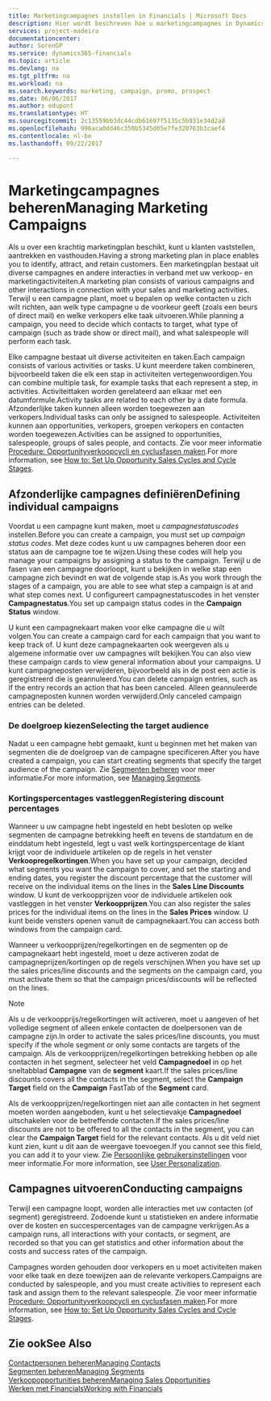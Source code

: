 ```yaml
---
title: Marketingcampagnes instellen in Financials | Microsoft Docs
description: Hier wordt beschreven hoe u marketingcampagnes in Dynamics 365 for Financials instelt en uitvoert om prospects te vinden en aan te trekken en klanten vast te houden.
services: project-madeira
documentationcenter: 
author: SorenGP
ms.service: dynamics365-financials
ms.topic: article
ms.devlang: na
ms.tgt_pltfrm: na
ms.workload: na
ms.search.keywords: marketing, campaign, promo, prospect
ms.date: 06/06/2017
ms.author: edupont
ms.translationtype: HT
ms.sourcegitcommit: 2c13559bb3dc44cdb61697f5135c5b931e34d2a8
ms.openlocfilehash: 996aca0dd46c350b5345d05e7fe320763b3caef4
ms.contentlocale: nl-be
ms.lasthandoff: 09/22/2017

---
```

# <a name="managing-marketing-campaigns"></a><span data-ttu-id="03c7e-103">Marketingcampagnes beheren</span><span class="sxs-lookup"><span data-stu-id="03c7e-103">Managing Marketing Campaigns</span></span>
<span data-ttu-id="03c7e-104">Als u over een krachtig marketingplan beschikt, kunt u klanten vaststellen, aantrekken en vasthouden.</span><span class="sxs-lookup"><span data-stu-id="03c7e-104">Having a strong marketing plan in place enables you to identify, attract, and retain customers.</span></span> <span data-ttu-id="03c7e-105">Een marketingplan bestaat uit diverse campagnes en andere interacties in verband met uw verkoop- en marketingactiviteiten.</span><span class="sxs-lookup"><span data-stu-id="03c7e-105">A marketing plan consists of various campaigns and other interactions in connection with your sales and marketing activities.</span></span> <span data-ttu-id="03c7e-106">Terwijl u een campagne plant, moet u bepalen op welke contacten u zich wilt richten, aan welk type campagne u de voorkeur geeft (zoals een beurs of direct mail) en welke verkopers elke taak uitvoeren.</span><span class="sxs-lookup"><span data-stu-id="03c7e-106">While planning a campaign, you need to decide which contacts to target, what type of campaign (such as trade show or direct mail), and what salespeople will perform each task.</span></span>

<span data-ttu-id="03c7e-107">Elke campagne bestaat uit diverse activiteiten en taken.</span><span class="sxs-lookup"><span data-stu-id="03c7e-107">Each campaign consists of various activities or tasks.</span></span> <span data-ttu-id="03c7e-108">U kunt meerdere taken combineren, bijvoorbeeld taken die elk een stap in activiteiten vertegenwoordigen.</span><span class="sxs-lookup"><span data-stu-id="03c7e-108">You can combine multiple task, for example tasks that each represent a step, in activities.</span></span> <span data-ttu-id="03c7e-109">Activiteittaken worden gerelateerd aan elkaar met een datumformule.</span><span class="sxs-lookup"><span data-stu-id="03c7e-109">Activity tasks are related to each other by a date formula.</span></span> <span data-ttu-id="03c7e-110">Afzonderlijke taken kunnen alleen worden toegewezen aan verkopers.</span><span class="sxs-lookup"><span data-stu-id="03c7e-110">Individual tasks can only be assigned to salespeople.</span></span> <span data-ttu-id="03c7e-111">Activiteiten kunnen aan opportunities, verkopers, groepen verkopers en contacten worden toegewezen.</span><span class="sxs-lookup"><span data-stu-id="03c7e-111">Activities can be assigned to opportunities, salespeople, groups of sales people, and contacts.</span></span> <span data-ttu-id="03c7e-112">Zie voor meer informatie [Procedure: Opportunityverkoopcycli en cyclusfasen maken](marketing-how-setup-opportunity-sales-cycles-stages.md).</span><span class="sxs-lookup"><span data-stu-id="03c7e-112">For more information, see [How to: Set Up Opportunity Sales Cycles and Cycle Stages](marketing-how-setup-opportunity-sales-cycles-stages.md).</span></span>

## <a name="defining-individual-campaigns"></a><span data-ttu-id="03c7e-113">Afzonderlijke campagnes definiëren</span><span class="sxs-lookup"><span data-stu-id="03c7e-113">Defining individual campaigns</span></span>
<span data-ttu-id="03c7e-114">Voordat u een campagne kunt maken, moet u *campagnestatuscodes* instellen.</span><span class="sxs-lookup"><span data-stu-id="03c7e-114">Before you can create a campaign, you must set up *campaign status codes*.</span></span> <span data-ttu-id="03c7e-115">Met deze codes kunt u uw campagnes beheren door een status aan de campagne toe te wijzen.</span><span class="sxs-lookup"><span data-stu-id="03c7e-115">Using these codes will help you manage your campaigns by assigning a status to the campaign.</span></span> <span data-ttu-id="03c7e-116">Terwijl u de fasen van een campagne doorloopt, kunt u bekijken in welke stap een campagne zich bevindt en wat de volgende stap is.</span><span class="sxs-lookup"><span data-stu-id="03c7e-116">As you work through the stages of a campaign, you are able to see what step a campaign is at and what step comes next.</span></span> <span data-ttu-id="03c7e-117">U configureert campagnestatuscodes in het venster **Campagnestatus**.</span><span class="sxs-lookup"><span data-stu-id="03c7e-117">You set up campaign status codes in the **Campaign Status** window.</span></span>

<span data-ttu-id="03c7e-118">U kunt een campagnekaart maken voor elke campagne die u wilt volgen.</span><span class="sxs-lookup"><span data-stu-id="03c7e-118">You can create a campaign card for each campaign that you want to keep track of.</span></span> <span data-ttu-id="03c7e-119">U kunt deze campagnekaarten ook weergeven als u algemene informatie over uw campagnes wilt bekijken.</span><span class="sxs-lookup"><span data-stu-id="03c7e-119">You can also view these campaign cards to view general information about your campaigns.</span></span>
<span data-ttu-id="03c7e-120">U kunt campagneposten verwijderen, bijvoorbeeld als in de post een actie is geregistreerd die is geannuleerd.</span><span class="sxs-lookup"><span data-stu-id="03c7e-120">You can delete campaign entries, such as if the entry records an action that has been canceled.</span></span> <span data-ttu-id="03c7e-121">Alleen geannuleerde campagneposten kunnen worden verwijderd.</span><span class="sxs-lookup"><span data-stu-id="03c7e-121">Only canceled campaign entries can be deleted.</span></span>

### <a name="selecting-the-target-audience"></a><span data-ttu-id="03c7e-122">De doelgroep kiezen</span><span class="sxs-lookup"><span data-stu-id="03c7e-122">Selecting the target audience</span></span>
<span data-ttu-id="03c7e-123">Nadat u een campagne hebt gemaakt, kunt u beginnen met het maken van segmenten die de doelgroep van de campagne specificeren.</span><span class="sxs-lookup"><span data-stu-id="03c7e-123">After you have created a campaign, you can start creating segments that specify the target audience of the campaign.</span></span> <span data-ttu-id="03c7e-124">Zie [Segmenten beheren](marketing-segments.md) voor meer informatie.</span><span class="sxs-lookup"><span data-stu-id="03c7e-124">For more information, see [Managing Segments](marketing-segments.md).</span></span>

### <a name="registering-discount-percentages"></a><span data-ttu-id="03c7e-125">Kortingspercentages vastleggen</span><span class="sxs-lookup"><span data-stu-id="03c7e-125">Registering discount percentages</span></span>
<span data-ttu-id="03c7e-126">Wanneer u uw campagne hebt ingesteld en hebt besloten op welke segmenten de campagne betrekking heeft en tevens de startdatum en de einddatum hebt ingesteld, legt u vast welk kortingspercentage de klant krijgt voor de individuele artikelen op de regels in het venster **Verkoopregelkortingen**.</span><span class="sxs-lookup"><span data-stu-id="03c7e-126">When you have set up your campaign, decided what segments you want the campaign to cover, and set the starting and ending dates, you register the discount percentage that the customer will receive on the individual items on the lines in the **Sales Line Discounts** window.</span></span> <span data-ttu-id="03c7e-127">U kunt de verkoopprijzen voor de individuele artikelen ook vastleggen in het venster **Verkoopprijzen**.</span><span class="sxs-lookup"><span data-stu-id="03c7e-127">You can also register the sales prices for the individual items on the lines in the **Sales Prices** window.</span></span> <span data-ttu-id="03c7e-128">U kunt beide vensters openen vanuit de campagnekaart.</span><span class="sxs-lookup"><span data-stu-id="03c7e-128">You can access both windows from the campaign card.</span></span>

 <span data-ttu-id="03c7e-129">Wanneer u verkoopprijzen/regelkortingen en de segmenten op de campagnekaart hebt ingesteld, moet u deze activeren zodat de campagneprijzen/kortingen op de regels verschijnen.</span><span class="sxs-lookup"><span data-stu-id="03c7e-129">When you have set up the sales prices/line discounts and the segments on the campaign card, you must activate them so that the campaign prices/discounts will be reflected on the lines.</span></span>

> [!NOTE]  
>   <span data-ttu-id="03c7e-130">Als u de verkoopprijs/regelkortingen wilt activeren, moet u aangeven of het volledige segment of alleen enkele contacten de doelpersonen van de campagne zijn.</span><span class="sxs-lookup"><span data-stu-id="03c7e-130">In order to activate the sales prices/line discounts, you must specify if the whole segment or only some contacts are targets of the campaign.</span></span> <span data-ttu-id="03c7e-131">Als de verkoopprijzen/regelkortingen betrekking hebben op alle contacten in het segment, selecteer het veld **Campagnedoel** in op het sneltabblad **Campagne** van de **segment** kaart.</span><span class="sxs-lookup"><span data-stu-id="03c7e-131">If the sales prices/line discounts covers all the contacts in the segment, select the **Campaign Target** field on the **Campaign** FastTab of the **Segment** card.</span></span>

<span data-ttu-id="03c7e-132">Als de verkoopprijzen/regelkortingen niet aan alle contacten in het segment moeten worden aangeboden, kunt u het selectievakje **Campagnedoel** uitschakelen voor de betreffende contacten.</span><span class="sxs-lookup"><span data-stu-id="03c7e-132">If the sales prices/line discounts are not to be offered to all the contacts in the segment, you can clear the **Campaign Target** field for the relevant contacts.</span></span> <span data-ttu-id="03c7e-133">Als u dit veld niet kunt zien, kunt u dit aan de weergave toevoegen.</span><span class="sxs-lookup"><span data-stu-id="03c7e-133">If you cannot see this field, you can add it to your view.</span></span> <span data-ttu-id="03c7e-134">Zie [Persoonlijke gebruikersinstellingen](ui-user-personalization.md) voor meer informatie.</span><span class="sxs-lookup"><span data-stu-id="03c7e-134">For more information, see [User Personalization](ui-user-personalization.md).</span></span>

## <a name="conducting-campaigns"></a><span data-ttu-id="03c7e-135">Campagnes uitvoeren</span><span class="sxs-lookup"><span data-stu-id="03c7e-135">Conducting campaigns</span></span>
<span data-ttu-id="03c7e-136">Terwijl een campagne loopt, worden alle interacties met uw contacten (of segment) geregistreerd. Zodoende kunt u statistieken en andere informatie over de kosten en succespercentages van de campagne verkrijgen.</span><span class="sxs-lookup"><span data-stu-id="03c7e-136">As a campaign runs, all interactions with your contacts, or segment, are recorded so that you can get statistics and other information about the costs and success rates of the campaign.</span></span>

<span data-ttu-id="03c7e-137">Campagnes worden gehouden door verkopers en u moet activiteiten maken voor elke taak en deze toewijzen aan de relevante verkopers.</span><span class="sxs-lookup"><span data-stu-id="03c7e-137">Campaigns are conducted by salespeople, and you must create activities to represent each task and assign them to the relevant salespeople.</span></span> <span data-ttu-id="03c7e-138">Zie voor meer informatie [Procedure: Opportunityverkoopcycli en cyclusfasen maken](marketing-how-setup-opportunity-sales-cycles-stages.md).</span><span class="sxs-lookup"><span data-stu-id="03c7e-138">For more information, see [How to: Set Up Opportunity Sales Cycles and Cycle Stages](marketing-how-setup-opportunity-sales-cycles-stages.md).</span></span>

## <a name="see-also"></a><span data-ttu-id="03c7e-139">Zie ook</span><span class="sxs-lookup"><span data-stu-id="03c7e-139">See Also</span></span>
[<span data-ttu-id="03c7e-140">Contactpersonen beheren</span><span class="sxs-lookup"><span data-stu-id="03c7e-140">Managing Contacts</span></span>](marketing-contacts.md)  
[<span data-ttu-id="03c7e-141">Segmenten beheren</span><span class="sxs-lookup"><span data-stu-id="03c7e-141">Managing Segments</span></span>](marketing-segments.md)  
[<span data-ttu-id="03c7e-142">Verkoopopportunities beheren</span><span class="sxs-lookup"><span data-stu-id="03c7e-142">Managing Sales Opportunities</span></span>](marketing-manage-sales-opportunities.md)  
[<span data-ttu-id="03c7e-143">Werken met Financials</span><span class="sxs-lookup"><span data-stu-id="03c7e-143">Working with Financials</span></span>](ui-work-product.md)  

